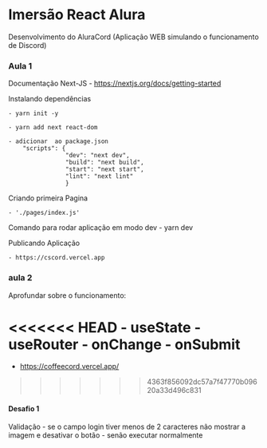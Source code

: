 # Imersão React Alura

Desenvolvimento do AluraCord
    (Aplicação WEB simulando o funcionamento de Discord)
### Aula 1
Documentação Next-JS
    - https://nextjs.org/docs/getting-started

Instalando dependências 

    - yarn init -y

    - yarn add next react-dom

    - adicionar  ao package.json 
        "scripts": {
                    "dev": "next dev",
                    "build": "next build",
                    "start": "next start",
                    "lint": "next lint"
                    }

Criando primeira Pagina

    - './pages/index.js'

Comando para rodar aplicação em modo dev
    - yarn dev


Publicando Aplicação 

    - https://cscord.vercel.app

### aula 2

Aprofundar sobre o funcionamento: 

<<<<<<< HEAD
    - useState 
    - useRouter
    - onChange
    - onSubmit
=======
- https://coffeecord.vercel.app/
>>>>>>> 4363f856092dc57a7f47770b09620a33d496c831

#### Desafio 1
 Validação 
    - se o campo login tiver menos de 2 caracteres
        não mostrar a imagem e desativar o botão 
    - senão 
        executar normalmente 
